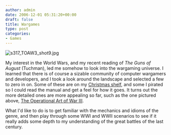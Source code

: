 ```yaml
---
author: admin
date: 2006-12-01 05:31:20+00:00
draft: false
title: Wargames
type: post
categories:
- Games
---
```


![s317_TOAW3_shot9.jpg](/img/s317_TOAW3_shot9.jpg)




My interest in the World Wars, and my recent reading of _The Guns of August_ (Tuchman), led me somehow to look into the wargaming universe. I learned that there is of course a sizable community of computer wargamers and developers, and I took a look around the landscape and selected a few to zero in on. Some of these are on my [Christmas shelf](http://www.shelfcentered.com/index.php?event=user_shelf&userid=26&user_shelf=Christmas%202006), and some I pirated so I could read the manual and get a feel for how it goes.  It turns out the more detailed ones are more appealing so far, such as the one pictured above, [The Operational Art of War III](http://www.matrixgames.com/games/game.asp?gid=317).

What I'd like to do is to get familiar with the mechanics and idioms of the genre, and then play through some WWI and WWII scenarios to see if it really adds some depth to my understanding of the great battles of the last century.

